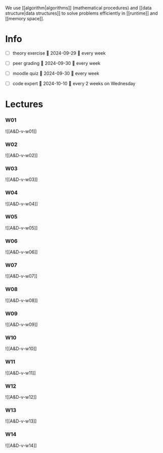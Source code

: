 
We use [[algorithm|algorithms]] (mathematical procedures) and [[data structure|data structures]] to solve problems efficiently in [[runtime]] and [[memory space]].


# Info

- [ ] theory exercise 📅 2024-09-29 🔁 every week 
- [ ] peer grading 📅 2024-09-30 🔁 every week 
- [ ] moodle quiz 📅 2024-09-30  🔁 every week 
- [ ] code expert 📅 2024-10-10 🔁 every 2 weeks on Wednesday 


# Lectures

### W01
![[A&D-v-w01]]

### W02
![[A&D-v-w02]]

### W03
![[A&D-v-w03]]

### W04
![[A&D-v-w04]]

### W05
![[A&D-v-w05]]

### W06
![[A&D-v-w06]]

### W07
![[A&D-v-w07]]

### W08
![[A&D-v-w08]]

### W09
![[A&D-v-w09]]

### W10
![[A&D-v-w10]]

### W11
![[A&D-v-w11]]

### W12
![[A&D-v-w12]]

### W13
![[A&D-v-w13]]

### W14
![[A&D-v-w14]]

